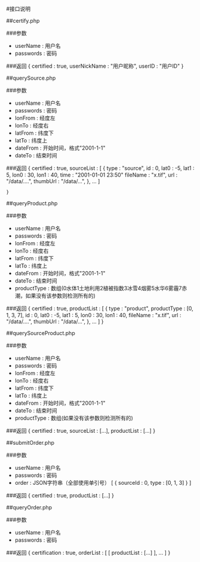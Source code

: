 #接口说明

##certify.php

###参数
* userName : 用户名
* passwords : 密码

###返回
	{
		certified : true,
		userNickName : "用户昵称",
		userID : "用户ID"
	}


##querySource.php

###参数
* userName : 用户名
* passwords : 密码
* lonFrom : 经度左
* lonTo : 经度右
* latFrom : 纬度下
* latTo : 纬度上
* dateFrom : 开始时间，格式"2001-1-1"
* dateTo : 结束时间

###返回
	{
		certified : true,
		sourceList : [
			{
				type : "source",
				id : 0,
				lat0 : -5,
				lat1 : 5,
				lon0 : 30,
				lon1 : 40,
				time : "2001-01-01 23:50"
				fileName : "x.tif",
				url : "/data/....",
				thumbUrl : "/data/...",
			},
			...
		]

	}


##queryProduct.php

###参数
* userName : 用户名
* passwords : 密码
* lonFrom : 经度左
* lonTo : 经度右
* latFrom : 纬度下
* latTo : 纬度上
* dateFrom : 开始时间，格式"2001-1-1"
* dateTo : 结束时间
* productType : 数组(0水体1土地利用2植被指数3冰雪4烟雾5水华6雾霾7赤潮，如果没有该参数则检测所有的)

###返回
	{
		certified : true,
		productList : [
			{
				type : "product",
				productType : [0, 1, 3, 7],
				id : 0,
				lat0 : -5,
				lat1 : 5,
				lon0 : 30,
				lon1 : 40,
				fileName : "x.tif",
				url : "/data/....",
				thumbUrl : "/data/...",
			},
			...
		]
	}


##querySourceProduct.php

###参数
* userName : 用户名
* passwords : 密码
* lonFrom : 经度左
* lonTo : 经度右
* latFrom : 纬度下
* latTo : 纬度上
* dateFrom : 开始时间，格式"2001-1-1"
* dateTo : 结束时间
* productType : 数组(如果没有该参数则检测所有的)

###返回
	{
		certified : true,
		sourceList : [...],
		productList : [...]
	}


##submitOrder.php

###参数
* userName : 用户名
* passwords : 密码
* order : JSON字符串（全部使用单引号）
	[
		{
			sourceId : 0,
			type : [0, 1, 3]
		}
	]

###返回
	{
		certified : true,
		productList : [...]
	}


##queryOrder.php

###参数
* userName : 用户名
* passwords : 密码

###返回
	{
		certification : true,
		orderList : [
			[
				productList : [...]
			],
			...
		]
	}